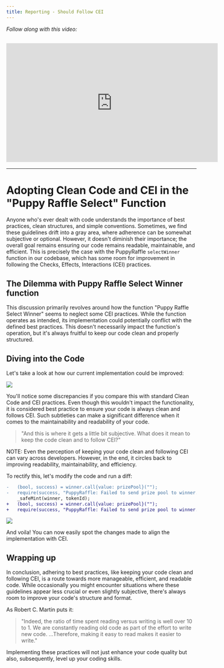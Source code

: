 ```yaml
---
title: Reporting - Should Follow CEI
---
```


_Follow along with this video:_

## <iframe width="560" height="315" src="https://youtu.be/zk84OU8mvlU" title="YouTube Player" frameborder="0" allow="accelerometer; autoplay; clipboard-write; encrypted-media; gyroscope; picture-in-picture; web-share" allowfullscreen></iframe>

---

# Adopting Clean Code and CEI in the "Puppy Raffle Select" Function

Anyone who's ever dealt with code understands the importance of best practices, clean structures, and simple conventions. Sometimes, we find these guidelines drift into a gray area, where adherence can be somewhat subjective or optional. However, it doesn't diminish their importance; the overall goal remains ensuring our code remains readable, maintainable, and efficient. This is precisely the case with the PuppyRaffle `selectWinner` function in our codebase, which has some room for improvement in following the Checks, Effects, Interactions (CEI) practices.

## The Dilemma with Puppy Raffle Select Winner function

This discussion primarily revolves around how the function "Puppy Raffle Select Winner" seems to neglect some CEI practices. While the function operates as intended, its implementation could potentially conflict with the defined best practices. This doesn't necessarily impact the function's operation, but it's always fruitful to keep our code clean and properly structured.

## Diving into the Code

Let's take a look at how our current implementation could be improved:

![](https://cdn.videotap.com/5fiDVN8c36MOJEsywdT0-39.47.png)

You'll notice some discrepancies if you compare this with standard Clean Code and CEI practices. Even though this wouldn't impact the functionality, it is considered best practice to ensure your code is always clean and follows CEI. Such subtleties can make a significant difference when it comes to the maintainability and readability of your code.

> "And this is where it gets a little bit subjective. What does it mean to keep the code clean and to follow CEI?"

NOTE: Even the perception of keeping your code clean and following CEI can vary across developers. However, in the end, it circles back to improving readability, maintainability, and efficiency.

To rectify this, let's modify the code and run a diff:

```diff
-   (bool, success) = winner.call{value: prizePool}("");
-   require(success, "PuppyRaffle: Failed to send prize pool to winner.");
    _safeMint(winner, tokenId);
+   (bool, success) = winner.call{value: prizePool}("");
+   require(success, "PuppyRaffle: Failed to send prize pool to winner.");
```

![](https://cdn.videotap.com/T19Kp2sgscV3fxvFNW9I-56.73.png)

And voila! You can now easily spot the changes made to align the implementation with CEI.

## Wrapping up

In conclusion, adhering to best practices, like keeping your code clean and following CEI, is a route towards more manageable, efficient, and readable code. While occasionally you might encounter situations where these guidelines appear less crucial or even slightly subjective, there's always room to improve your code's structure and format.

As Robert C. Martin puts it:

> "Indeed, the ratio of time spent reading versus writing is well over 10 to 1. We are constantly reading old code as part of the effort to write new code. ...Therefore, making it easy to read makes it easier to write."

Implementing these practices will not just enhance your code quality but also, subsequently, level up your coding skills.
